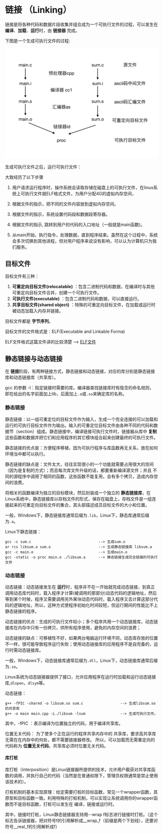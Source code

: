 # 链接 （Linking）

链接是将各种代码和数据片段收集并组合成为一个可执行文件的过程，可以发生在 **编译**、**加载**、**运行**时，由 **链接器** 完成。

下图是一个生成可执行文件的过程:

![](https://github.com/yuyilei/CSAPP-Labs/blob/master/picture/compiler.png?raw=true)

生成可执行文件之后，运行可执行文件：

大致经历了以下步骤

1. 用户请求运行程序时，操作系统会读取存储在磁盘上的可执行文件，在linux系统上可执行文件就ELF格式文件，为用户分配4G的虚拟内存空间，

2. 根据文件的指示，把不同的文件内容放到虚拟内存空间。

3. 根据文件的指示，系统设置代码段和数据段寄存器。

4. 根据文件的指示, 跳转到用户的代码的入口地址（一般就是main函数)。

5. 从main开始，执行指令，处理数据，直到程序结束。虽然在这个过程中，系统会多次切换到其他进程，但对用户程序来说没有影响，可以认为计算机只为我们服务。


## 目标文件

目标文件有三种：

1. **可重定向目标文件(relocatable)** ：包含二进制代码和数据，在编译时与其他可重定向目标文件合并，创建一个可执行文件。
2. **可执行文件(executable)** ：包含二进制代码和数据，可以直接运行。
3. **共享目标文件(shared object)** ：特殊的可重定向目标文件，在加载或运行时被动态加载入内存并链接。 

目标文件都是 **字节序列**。

目标文件的文件格式是：ELF(Executable and Linkable Forma) 

ELF文件格式这篇文件讲的比较清楚 --> [ELF文件](https://blog.csdn.net/feglass/article/details/51469511)

## 静态链接与动态链接

在 **链接**阶段，有两种链接方式，静态链接和动态链接，对应的库分别是静态链接库和动态链接库（共享库）。

gcc 的参数 -l：指定链接时需要的库。编译器查找链接库时有隐含的命名规则，即在给出的名字前面加上lib，后面加上`.a`或`.so`来确定库的名称。

### 静态链接 

静态链接：以一组可重定位的目标文件作为输入，生成一个完全连接的可以加载和运行的可执行目标文件作为输出。输入的可重定位目标文件由各种不同的代码和数据节（section）组成。静态链接中，编译链接可执行文件时，链接器从库中 **复制**这些函数和数据并把它们和应用程序的其它模块组合起来创建最终的可执行文件。

静态链接的优点是：方便程序移植，因为可执行程序与库函数再无关系，放在如何环境当中都可以执行。

静态链接的缺点是：文件太大，往往实现很小的一个功能就需要占用很大的空间（因为是复制的方式）；而且每次库文件升级的话，都要重新编译源文件；并且 不同的源程序中调用了相同的函数，这些函数不能复用，会有多个拷贝，造成内存空间的浪费。

将相关的函数编译为独立的目标模块，然后封装成一个独立的 **静态链接库**，在Linux系统中，静态链接库以存档文件的形式，保存在磁盘上，存档文件是一组连接起来的可重定向目标文件的集合，其头部描述成员目标文件的大小和位置。

一般，Windows下，静态链接库通常后缀为`.lib`，Linux下，静态库通常后缀为`.a`。 

Linux下静态链接：

```
gcc -c sum.c                               --> 生成sum.o
ar rcs libsum.a sum.o                      --> 生成静态链接库 libsum.a 
gcc -c main.o                              --> 生成main.o
gcc -static -o proc main.o ./libsum.a      --> 静态链接生成完全链接的可执行文件
```

### 动态链接

动态链接：动态链接发生在 **运行**时，程序并不在一开始就完成动态链接，到真正调用动态库代码时，载入程序才计算(被调用的那部分)动态代码的逻辑地址，然后等到某个时候，程序又需要调用另外某块动态代码时，载入程序又去计算这部分代码的逻辑地址，所以，这种方式使程序初始化时间较短，但运行期间的性能比不上静态链接的程序。

动态链接的优点：生成的可执行文件较小；多个程序共用一个动态链接库，动态链接库在内存中只有一份拷贝，供所有程序使用，避免的内存空间的浪费；

动态链接的缺点：可移植性不好，如果两台电脑运行环境不同，动态库存放的位置不一样，很可能导致程序运行失败；使用动态链接库的应用程序不是自完备的，运行时需动态链接库。

一般，Windows下，动态链接库通常后缀为`.dll`，Linux下，动态链接库通常后缀为`.so`。  

Linux系统为动态链接器提供了接口，允许应用程序在运行时加载和运行动态链接库,`dlopen`，`dlsym`等。

动态链接：

```
g++ -fPIC -shared -o libsum.so sum.c                 --> 生成libsum.so的共享库      
g++ -o main main.cpp -L./libsum -lsum                --> 生成可执行文件。
```

其中，-fPIC ：表示编译为位置独立的代码，用于编译共享库。

位置无关代码： 为了使多个正在运行的程序共享内存中的 共享库，要求高共享库无需在在内存中的何处，都不需要链接器修改。 所以，可以加载而无需重定向的代码称为 **位置无关代码**，共享库必须时位置无关代码。

#### 库打桩

库打桩（interposition）是Linux链接器所提供的技术，允许用户截获对共享库函数的调用，并执行自己的代码（当然是在普通权限下，管理员权限通常是禁止使用该技术的）。

打桩机制的基本实现原理：给定需要打桩的目标函数，常见一个wrapper函数，其原型和目标函数一致。利用特殊的打桩机制，可以实现让系统调用你的wrapper函数而不是目标函数，打桩可以发生在 编译，链接或运行时。 

其中，链接时打桩，Linux静态链接器支持用--wrap f标志进行链接时打桩。（这个标志告诉链接器，把对符号f的引用解析成__wrap_f（前缀是两个下划线），还要对符号__real_f的引用解析成f） 